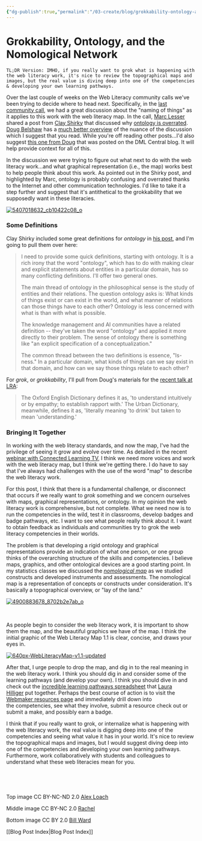 ```yaml
---
{"dg-publish":true,"permalink":"/03-create/blog/grokkability-ontology-and-the-nomological-network/","title":"Grokkability, Ontology, and the Nomological Network","tags":["teachtheweb","webliteracy"]}
---
```


# Grokkability, Ontology, and the Nomological Network

```
TL;DR Version: IMHO, if you really want to grok what is happening with the web literacy work, it's nice to review the topographical maps and images, but the real value is diving deep into one of the competencies & developing your own learning pathways.
```

Over the last couple of weeks on the Web Literacy community calls we've been trying to decide where to head next. Specifically, in the [last community call](https://teach.etherpad.mozilla.org/weblitmap-22jan15), we had a great discussion about the "naming of things" as it applies to this work with the web literacy map. In the call, [Marc Lesser](https://twitter.com/malesser) shared a post from [Clay Shirky](https://twitter.com/cshirky) that discussed why [ontology is overrated](http://shirky.com/writings/ontology_overrated.html). [Doug Belshaw](https://twitter.com/dajbelshaw) has a [much better overview](http://literaci.es/ontology-mentorship-and-web-literacy) of the nuance of the discussion which I suggest that you read. While you're off reading other posts...I'd also suggest [this one from Doug](http://dmlcentral.net/blog/doug-belshaw/ontology-web-why-i-learned-stop-worrying-and-love-learning-standards) that was posted on the DML Central blog. It will help provide context for all of this.

In the discussion we were trying to figure out what next to do with the web literacy work...and what graphical representation (i.e., the map) works best to help people think about this work. As pointed out in the Shirky post, and highlighted by Marc, ontology is probably confusing and overrated thanks to the Internet and other communication technologies. I'd like to take it a step further and suggest that it's antithetical to the grokkability that we supposedly want in these literacies.

[![5407018632_cb10422c08_o](images/5407018632_cb10422c08_o-300x199.jpg)](http://wiobyrne.com/wp-content/uploads/2015/01/5407018632_cb10422c08_o.jpg)

### Some Definitions

Clay Shirky included some great definitions for _ontology_ in [his post](http://shirky.com/writings/ontology_overrated.html), and I'm going to pull them over here:

> I need to provide some quick definitions, starting with ontology. It is a rich irony that the word "ontology", which has to do with making clear and explicit statements about entities in a particular domain, has so many conflicting definitions. I'll offer two general ones.
> 
> The main thread of ontology in the philosophical sense is the study of entities and their relations. The question ontology asks is: What kinds of things exist or can exist in the world, and what manner of relations can those things have to each other? Ontology is less concerned with what is than with what is possible.
> 
> The knowledge management and AI communities have a related definition -- they've taken the word "ontology" and applied it more directly to their problem. The sense of ontology there is something like "an explicit specification of a conceptualization."
> 
> The common thread between the two definitions is essence, "Is-ness." In a particular domain, what kinds of things can we say exist in that domain, and how can we say those things relate to each other?

For _grok_, or _grokkability_, I'll pull from Doug's materials for the [recent talk at LRA](http://dougbelshaw.com/wiki/LRA_2014/Talk):

> The Oxford English Dictionary defines it as, 'to understand intuitively or by empathy; to establish rapport with.' The Urban Dictionary, meanwhile, defines it as, 'literally meaning 'to drink' but taken to mean 'understanding.'

### Bringing It Together

In working with the web literacy standards, and now the map, I've had the privilege of seeing it grow and evolve over time. As detailed in the recent [webinar with Connected Learning TV](http://connectedlearning.tv/introduction-teaching-web-and-web-literacy), I think we need more voices and work with the web literacy map, but I think we're getting there. I do have to say that I've always had challenges with the use of the word "map" to describe the web literacy work.

For this post, I think that there is a fundamental challenge, or disconnect that occurs if we really want to _grok_ something and we concern ourselves with maps, graphical representations, or ontology. In my opinion the web literacy work is comprehensive, but not complete. What we need now is to run the competencies in the wild, test it in classrooms, develop badges and badge pathways, etc. I want to see what people really think about it. I want to obtain feedback as individuals and communities try to grok the web literacy competencies in their worlds.

The problem is that developing a rigid ontology and graphical representations provide an indication of what one person, or one group thinks of the overarching structure of the skills and competencies. I believe maps, graphics, and other ontological devices are a good starting point. In my statistics classes we discussed the [_nomological map_](http://en.wikipedia.org/wiki/Nomological_network) as we studied constructs and developed instruments and assessments. The nomological map is a representation of concepts or constructs under consideration. It's basically a topographical overview, or "lay of the land."

[![4900883678_8702b2e7ab_o](images/4900883678_8702b2e7ab_o-300x225.jpg)](http://wiobyrne.com/wp-content/uploads/2015/01/4900883678_8702b2e7ab_o.jpg)

 

As people begin to consider the web literacy work, it is important to show them the map, and the beautiful graphics we have of the map. I think the initial graphic of the Web Literacy Map 1.1 is clear, concise, and draws your eyes in.

[![640px-WebLiteracyMap-v1.1-updated](images/640px-WebLiteracyMap-v1.1-updated-300x229.png)](http://wiobyrne.com/wp-content/uploads/2015/01/640px-WebLiteracyMap-v1.1-updated.png)

After that, I urge people to drop the map, and dig in to the real meaning in the web literacy work. I think you should dig in and consider some of the learning pathways (and develop your own). I think you should dive in and check out the [incredible learning pathways spreadsheet](http://literaci.es/weblit-learning-pathways) that [Laura Hilliger](https://twitter.com/epilepticrabbit) put together. Perhaps the best course of action is to visit the [Webmaker resources page](https://webmaker.org/en-US/resources) and immediately drill down into the competencies, see what they involve, submit a resource check out or submit a make, and possibly earn a badge.

I think that if you really want to grok, or internalize what is happening with the web literacy work, the real value is digging deep into one of the competencies and seeing what value it has in your world. It's nice to review the topographical maps and images, but I would suggest diving deep into one of the competencies and developing your own learning pathways. Furthermore, work collaboratively with students and colleagues to understand what these web literacies mean for you.

 

 

Top image CC BY-NC-ND 2.0 [Alex Loach](https://www.flickr.com/photos/53825985@N02/6988812970/in/photostream/)

Middle image CC BY-NC 2.0 [Rachel](https://www.flickr.com/photos/rachelpasch/5407018632)

Bottom image CC BY 2.0 [Bill Ward](https://www.flickr.com/photos/billward/4900883678)

[[Blog Post Index\|Blog Post Index]]